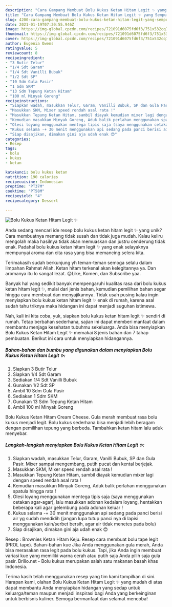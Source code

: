 ```yaml
---
description: "Cara Gampang Membuat Bolu Kukus Ketan Hitam Legit ✨ yang Sempurna"
title: "Cara Gampang Membuat Bolu Kukus Ketan Hitam Legit ✨ yang Sempurna"
slug: 4200-cara-gampang-membuat-bolu-kukus-ketan-hitam-legit-yang-sempurna
date: 2021-01-19T07:30:55.946Z
image: https://img-global.cpcdn.com/recipes/721091d6075fd6f3/751x532cq70/bolu-kukus-ketan-hitam-legit-✨-foto-resep-utama.jpg
thumbnail: https://img-global.cpcdn.com/recipes/721091d6075fd6f3/751x532cq70/bolu-kukus-ketan-hitam-legit-✨-foto-resep-utama.jpg
cover: https://img-global.cpcdn.com/recipes/721091d6075fd6f3/751x532cq70/bolu-kukus-ketan-hitam-legit-✨-foto-resep-utama.jpg
author: Eugenia Owens
ratingvalue: 5
reviewcount: 8
recipeingredient:
- "3 Butir Telur"
- "1/4 Sdt Garam"
- "1/4 Sdt Vanilli Bubuk"
- "1/2 Sdt SP"
- "10 Sdm Gula Pasir"
- "1 Sdm SKM"
- "13 Sdm Tepung Ketan Hitam"
- "100 ml Minyak Goreng"
recipeinstructions:
- "Siapkan wadah, masukkan Telur, Garam, Vanilli Bubuk, SP dan Gula Pasir. Mixer sampai mengembang, putih pucat dan kental berjejak."
- "Masukkan SKM, Mixer speed rendah asal rata !"
- "Masukkan Tepung Ketan Hitam, sambil diayak kemudian mixer lagi dengan speed rendah asal rata !"
- "Kemudian masukkan Minyak Goreng, Aduk balik perlahan menggunakan spatula hingga rata !"
- "Olesi loyang menggunakan mentega tipis saja (saya menggunakan cetakan agar-agar), lalu masukkan adonan kedalam loyang, hentakkan beberapa kali agar gelembung pada adonan keluar !"
- "Kukus selama -+ 30 menit menggunakan api sedang pada panci berisi air yg sudah mendidih (jangan lupa tutup panci nya di lapisi menggunakan kain/serbet bersih, agar air tidak menetes pada bolu)"
- "Siap disajikan, dimakan gini aja udah enak 😍"
categories:
- Resep
tags:
- bolu
- kukus
- ketan

katakunci: bolu kukus ketan 
nutrition: 190 calories
recipecuisine: Indonesian
preptime: "PT37M"
cooktime: "PT58M"
recipeyield: "4"
recipecategory: Dessert

---
```



![Bolu Kukus Ketan Hitam Legit ✨](https://img-global.cpcdn.com/recipes/721091d6075fd6f3/751x532cq70/bolu-kukus-ketan-hitam-legit-✨-foto-resep-utama.jpg)

Anda sedang mencari ide resep bolu kukus ketan hitam legit ✨ yang unik? Cara membuatnya memang tidak susah dan tidak juga mudah. Kalau keliru mengolah maka hasilnya tidak akan memuaskan dan justru cenderung tidak enak. Padahal bolu kukus ketan hitam legit ✨ yang enak selayaknya mempunyai aroma dan cita rasa yang bisa memancing selera kita.

Terimakasih sudah berkunjung yh teman-teman semoga selalu dalam limpahan Rahmat Allah. Ketan hitam terkenal akan kelegitannya ya. Dan aromanya itu lo sangat lezat. 😍Like, Komen, dan Subscribe yaa.

Banyak hal yang sedikit banyak mempengaruhi kualitas rasa dari bolu kukus ketan hitam legit ✨, mulai dari jenis bahan, kemudian pemilihan bahan segar hingga cara membuat dan menyajikannya. Tidak usah pusing kalau ingin menyiapkan bolu kukus ketan hitam legit ✨ enak di rumah, karena asal sudah tahu triknya maka hidangan ini dapat menjadi suguhan istimewa.


Nah, kali ini kita coba, yuk, siapkan bolu kukus ketan hitam legit ✨ sendiri di rumah. Tetap berbahan sederhana, sajian ini dapat memberi manfaat dalam membantu menjaga kesehatan tubuhmu sekeluarga. Anda bisa menyiapkan Bolu Kukus Ketan Hitam Legit ✨ memakai 8 jenis bahan dan 7 tahap pembuatan. Berikut ini cara untuk menyiapkan hidangannya.

<!--inarticleads1-->

##### Bahan-bahan dan bumbu yang digunakan dalam menyiapkan Bolu Kukus Ketan Hitam Legit ✨:

1. Siapkan 3 Butir Telur
1. Siapkan 1/4 Sdt Garam
1. Sediakan 1/4 Sdt Vanilli Bubuk
1. Gunakan 1/2 Sdt SP
1. Ambil 10 Sdm Gula Pasir
1. Sediakan 1 Sdm SKM
1. Gunakan 13 Sdm Tepung Ketan Hitam
1. Ambil 100 ml Minyak Goreng


Bolu Kukus Ketan Hitam Cream Cheese. Gula merah membuat rasa bolu kukus menjadi legit. Bolu kukus sederhana bisa menjadi lebih beragam dengan pemilihan tepung yang berbeda. Tambahkan ketan hitam lalu aduk menyebar. 

<!--inarticleads2-->

##### Langkah-langkah menyiapkan Bolu Kukus Ketan Hitam Legit ✨:

1. Siapkan wadah, masukkan Telur, Garam, Vanilli Bubuk, SP dan Gula Pasir. Mixer sampai mengembang, putih pucat dan kental berjejak.
1. Masukkan SKM, Mixer speed rendah asal rata !
1. Masukkan Tepung Ketan Hitam, sambil diayak kemudian mixer lagi dengan speed rendah asal rata !
1. Kemudian masukkan Minyak Goreng, Aduk balik perlahan menggunakan spatula hingga rata !
1. Olesi loyang menggunakan mentega tipis saja (saya menggunakan cetakan agar-agar), lalu masukkan adonan kedalam loyang, hentakkan beberapa kali agar gelembung pada adonan keluar !
1. Kukus selama -+ 30 menit menggunakan api sedang pada panci berisi air yg sudah mendidih (jangan lupa tutup panci nya di lapisi menggunakan kain/serbet bersih, agar air tidak menetes pada bolu)
1. Siap disajikan, dimakan gini aja udah enak 😍


Resep : Brownies Ketan Hitam Keju. Resep cara membuat bolu tape legit (PROL tape). Bahan-bahan kue Jika Anda menggunakan gula merah, Anda bisa merasakan rasa legit pada bolu kukus. Tapi, jika Anda ingin membuat variasi kue yang memiliki warna cerah atau putih saja Anda pilih saja gula pasir. Brilio.net - Bolu kukus merupakan salah satu makanan basah khas Indonesia. 

Terima kasih telah menggunakan resep yang tim kami tampilkan di sini. Harapan kami, olahan Bolu Kukus Ketan Hitam Legit ✨ yang mudah di atas dapat membantu Anda menyiapkan hidangan yang sedap untuk keluarga/teman maupun menjadi inspirasi bagi Anda yang berkeinginan untuk berbisnis kuliner. Semoga bermanfaat dan selamat mencoba!
